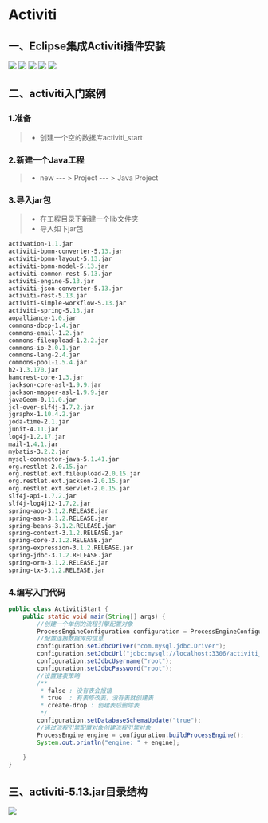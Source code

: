 # Activiti

## 一、Eclipse集成Activiti插件安装

<img src="D:\user\notes\picture\activiti02.png">

<img src="D:\user\notes\picture\activiti02.png">

<img src="D:\user\notes\picture\activiti03.png">

<img src="D:\user\notes\picture\activiti04.png">

<img src="D:\user\notes\picture\activiti05.png">

## 二、activiti入门案例

### 1.准备

> + 创建一个空的数据库activiti_start

### 2.新建一个Java工程

> + new --- > Project --- > Java Project 

### 3.导入jar包

> + 在工程目录下新建一个lib文件夹
> + 导入如下jar包

```lisp
activation-1.1.jar
activiti-bpmn-converter-5.13.jar
activiti-bpmn-layout-5.13.jar
activiti-bpmn-model-5.13.jar
activiti-common-rest-5.13.jar
activiti-engine-5.13.jar
activiti-json-converter-5.13.jar
activiti-rest-5.13.jar
activiti-simple-workflow-5.13.jar
activiti-spring-5.13.jar
aopalliance-1.0.jar
commons-dbcp-1.4.jar
commons-email-1.2.jar
commons-fileupload-1.2.2.jar
commons-io-2.0.1.jar
commons-lang-2.4.jar
commons-pool-1.5.4.jar
h2-1.3.170.jar
hamcrest-core-1.3.jar
jackson-core-asl-1.9.9.jar
jackson-mapper-asl-1.9.9.jar
javaGeom-0.11.0.jar
jcl-over-slf4j-1.7.2.jar
jgraphx-1.10.4.2.jar
joda-time-2.1.jar
junit-4.11.jar
log4j-1.2.17.jar
mail-1.4.1.jar
mybatis-3.2.2.jar
mysql-connector-java-5.1.41.jar
org.restlet-2.0.15.jar
org.restlet.ext.fileupload-2.0.15.jar
org.restlet.ext.jackson-2.0.15.jar
org.restlet.ext.servlet-2.0.15.jar
slf4j-api-1.7.2.jar
slf4j-log4j12-1.7.2.jar
spring-aop-3.1.2.RELEASE.jar
spring-asm-3.1.2.RELEASE.jar
spring-beans-3.1.2.RELEASE.jar
spring-context-3.1.2.RELEASE.jar
spring-core-3.1.2.RELEASE.jar
spring-expression-3.1.2.RELEASE.jar
spring-jdbc-3.1.2.RELEASE.jar
spring-orm-3.1.2.RELEASE.jar
spring-tx-3.1.2.RELEASE.jar
```



### 4.编写入门代码

```java
public class ActivitiStart {
	public static void main(String[] args) {
		//创建一个单例的流程引擎配置对象
		ProcessEngineConfiguration configuration = ProcessEngineConfiguration.createStandaloneProcessEngineConfiguration();
		//配置连接数据库的信息
		configuration.setJdbcDriver("com.mysql.jdbc.Driver");
		configuration.setJdbcUrl("jdbc:mysql://localhost:3306/activiti_start");
		configuration.setJdbcUsername("root");
		configuration.setJdbcPassword("root");
		//设置建表策略
		/**
		 * false : 没有表会报错
		 * true  : 有表修改表，没有表就创建表
		 * create-drop : 创建表后删除表
		 */
		configuration.setDatabaseSchemaUpdate("true");
		//通过流程引擎配置对象创建流程引擎对象
		ProcessEngine engine = configuration.buildProcessEngine();
		System.out.println("engine: " + engine);
		
	}
}
```

## 三、activiti-5.13.jar目录结构

<img src="D:\user\notes\picture\activiti01.png">

